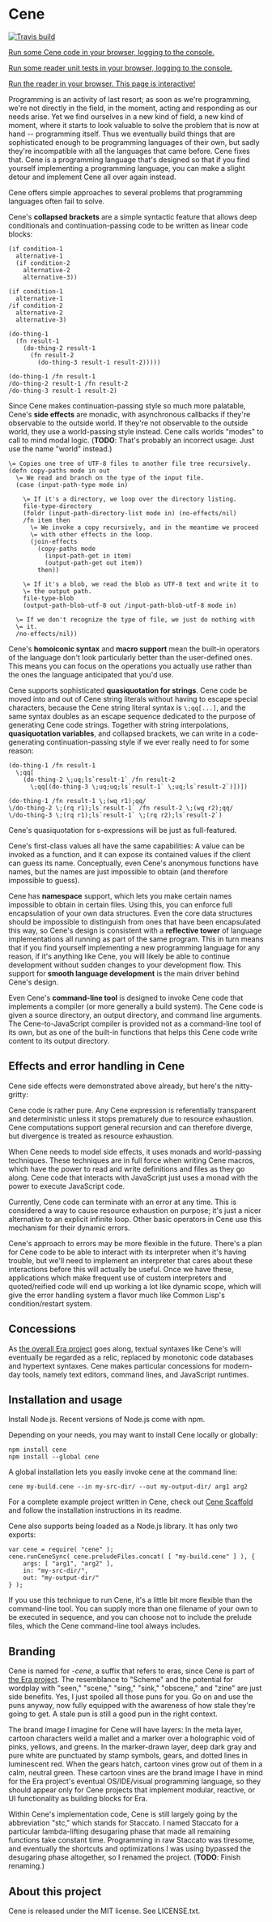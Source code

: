 # Cene

[![Travis build](https://travis-ci.org/rocketnia/era-cene.svg?branch=master)](https://travis-ci.org/rocketnia/era-cene)

[Run some Cene code in your browser, logging to the console.](https://rocketnia.github.io/era-cene/demos/cene.html)

[Run some reader unit tests in your browser, logging to the console.](https://rocketnia.github.io/era-cene/demos/unit-tests.html)

[Run the reader in your browser. This page is interactive!](https://rocketnia.github.io/era-cene/demos/reader.html)

Programming is an activity of last resort; as soon as we're programming, we're not directly in the field, in the moment, acting and responding as our needs arise. Yet we find ourselves in a new kind of field, a new kind of moment, where it starts to look valuable to solve the problem that is now at hand -- programming itself. Thus we eventually build things that are sophisticated enough to be programming languages of their own, but sadly they're incompatible with all the languages that came before. Cene fixes that. Cene is a programming language that's designed so that if you find yourself implementing a programming language, you can make a slight detour and implement Cene all over again instead.

Cene offers simple approaches to several problems that programming languages often fail to solve.

Cene's **collapsed brackets** are a simple syntactic feature that allows deep conditionals and continuation-passing code to be written as linear code blocks:

```
(if condition-1
  alternative-1
  (if condition-2
    alternative-2
    alternative-3))

(if condition-1
  alternative-1
/if condition-2
  alternative-2
  alternative-3)

(do-thing-1
  (fn result-1
    (do-thing-2 result-1
      (fn result-2
        (do-thing-3 result-1 result-2)))))

(do-thing-1 /fn result-1
/do-thing-2 result-1 /fn result-2
/do-thing-3 result-1 result-2)
```

Since Cene makes continuation-passing style so much more palatable, Cene's **side effects** are monadic, with asynchronous callbacks if they're observable to the outside world. If they're not observable to the outside world, they use a world-passing style instead. Cene calls worlds "modes" to call to mind modal logic. (**TODO**: That's probably an incorrect usage. Just use the name "world" instead.)

```
\= Copies one tree of UTF-8 files to another file tree recursively.
(defn copy-paths mode in out
  \= We read and branch on the type of the input file.
  (case (input-path-type mode in)
    
    \= If it's a directory, we loop over the directory listing.
    file-type-directory
    (foldr (input-path-directory-list mode in) (no-effects/nil)
    /fn item then
      \= We invoke a copy recursively, and in the meantime we proceed
      \= with other effects in the loop.
      (join-effects
        (copy-paths mode
          (input-path-get in item)
          (output-path-get out item))
        then))
    
    \= If it's a blob, we read the blob as UTF-8 text and write it to
    \= the output path.
    file-type-blob
    (output-path-blob-utf-8 out /input-path-blob-utf-8 mode in)
    
  \= If we don't recognize the type of file, we just do nothing with
  \= it.
  /no-effects/nil))
```

Cene's **homoiconic syntax** and **macro support** mean the built-in operators of the language don't look particularly better than the user-defined ones. This means you can focus on the operations you actually use rather than the ones the language anticipated that you'd use.

Cene supports sophisticated **quasiquotation for strings**. Cene code be moved into and out of Cene string literals without having to escape special characters, because the Cene string literal syntax is `\;qq[...]`, and the same syntax doubles as an escape sequence dedicated to the purpose of generating Cene code strings. Together with string interpolations, **quasiquotation variables**, and collapsed brackets, we can write in a code-generating continuation-passing style if we ever really need to for some reason:

```
(do-thing-1 /fn result-1
  \;qq[
    (do-thing-2 \;uq;ls`result-1` /fn result-2
      \;qq[(do-thing-3 \;uq;uq;ls`result-1` \;uq;ls`result-2`)])])

(do-thing-1 /fn result-1 \;(wq r1);qq/
\/do-thing-2 \;(rq r1);ls`result-1` /fn result-2 \;(wq r2);qq/
\/do-thing-3 \;(rq r1);ls`result-1` \;(rq r2);ls`result-2`)
```

Cene's quasiquotation for s-expressions will be just as full-featured.

Cene's first-class values all have the same capabilities: A value can be invoked as a function, and it can expose its contained values if the client can guess its name. Conceptually, even Cene's anonymous functions have names, but the names are just impossible to obtain (and therefore impossible to guess).

Cene has **namespace** support, which lets you make certain names impossible to obtain in certain files. Using this, you can enforce full encapsulation of your own data structures. Even the core data structures should be impossible to distinguish from ones that have been encapsulated this way, so Cene's design is consistent with a **reflective tower** of language implementations all running as part of the same program. This in turn means that if you find yourself implementing a new programming language for any reason, if it's anything like Cene, you will likely be able to continue development without sudden changes to your development flow. This support for **smooth language development** is the main driver behind Cene's design.

Even Cene's **command-line tool** is designed to invoke Cene code that implements a compiler (or more generally a build system). The Cene code is given a source directory, an output directory, and command line arguments. The Cene-to-JavaScript compiler is provided not as a command-line tool of its own, but as one of the built-in functions that helps this Cene code write content to its output directory.

## Effects and error handling in Cene

Cene side effects were demonstrated above already, but here's the nitty-gritty:

Cene code is rather pure. Any Cene expression is referentially transparent and deterministic unless it stops prematurely due to resource exhaustion. Cene computations support general recursion and can therefore diverge, but divergence is treated as resource exhaustion.

When Cene needs to model side effects, it uses monads and world-passing techniques. These techniques are in full force when writing Cene macros, which have the power to read and write definitions and files as they go along. Cene code that interacts with JavaScript just uses a monad with the power to execute JavaScript code.

Currently, Cene code can terminate with an error at any time. This is considered a way to cause resource exhaustion on purpose; it's just a nicer alternative to an explicit infinite loop. Other basic operators in Cene use this mechanism for their dynamic errors.

Cene's approach to errors may be more flexible in the future. There's a plan for Cene code to be able to interact with its interpreter when it's having trouble, but we'll need to implement an interpreter that cares about these interactions before this will actually be useful. Once we have these, applications which make frequent use of custom interpreters and quoted/reified code will end up working a lot like dynamic scope, which will give the error handling system a flavor much like Common Lisp's condition/restart system.

## Concessions

As [the overall Era project](https://github.com/rocketnia/era) goes along, textual syntaxes like Cene's will eventually be regarded as a relic, replaced by monotonic code databases and hypertext syntaxes. Cene makes particular concessions for modern-day tools, namely text editors, command lines, and JavaScript runtimes.

## Installation and usage

Install Node.js. Recent versions of Node.js come with npm.

Depending on your needs, you may want to install Cene locally or globally:

```
npm install cene
npm install --global cene
```

A global installation lets you easily invoke cene at the command line:

```
cene my-build.cene --in my-src-dir/ --out my-output-dir/ arg1 arg2
```

For a complete example project written in Cene, check out [Cene Scaffold](https://github.com/rocketnia/cene-scaffold) and follow the installation instructions in its readme.

Cene also supports being loaded as a Node.js library. It has only two exports:

```
var cene = require( "cene" );
cene.runCeneSync( cene.preludeFiles.concat( [ "my-build.cene" ] ), {
    args: [ "arg1", "arg2" ],
    in: "my-src-dir/",
    out: "my-output-dir/"
} );
```

If you use this technique to run Cene, it's a little bit more flexible than the command-line tool. You can supply more than one filename of your own to be executed in sequence, and you can choose not to include the prelude files, which the Cene command-line tool always includes.

## Branding

Cene is named for _-cene_, a suffix that refers to eras, since Cene is part of [the Era project](https://github.com/rocketnia/era). The resemblance to "Scheme" and the potential for wordplay with "seen," "scene," "sing," "sink," "obscene," and "zine" are just side benefits. Yes, I just spoiled all those puns for you. Go on and use the puns anyway, now fully equipped with the awareness of how stale they're going to get. A stale pun is still a good pun in the right context.

The brand image I imagine for Cene will have layers: In the meta layer, cartoon characters weild a mallet and a marker over a holographic void of pinks, yellows, and greens. In the marker-drawn layer, deep dark gray and pure white are punctuated by stamp symbols, gears, and dotted lines in luminescent red. When the gears hatch, cartoon vines grow out of them in a calm, neutral green. These cartoon vines are the brand image I have in mind for the Era project's eventual OS/IDE/visual programming language, so they should appear only for Cene projects that implement modular, reactive, or UI functionality as building blocks for Era.

Within Cene's implementation code, Cene is still largely going by the abbreviation "stc," which stands for Staccato. I named Staccato for a particular lambda-lifting desugaring phase that made all remaining functions take constant time. Programming in raw Staccato was tiresome, and eventually the shortcuts and optimizations I was using bypassed the desugaring phase altogether, so I renamed the project. (**TODO**: Finish renaming.)

## About this project

Cene is released under the MIT license. See LICENSE.txt.
